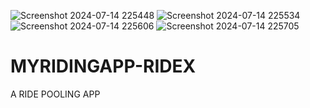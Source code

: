 ![Screenshot 2024-07-14 225448](https://github.com/user-attachments/assets/c61af034-7a3b-4ea0-87e2-c76f48f46b59)
![Screenshot 2024-07-14 225534](https://github.com/user-attachments/assets/963238ed-7e4a-4b20-b5fe-fc65bd3b383f)
![Screenshot 2024-07-14 225606](https://github.com/user-attachments/assets/d8fca1b8-b175-4e86-bd0a-1472d9b51e5c)
![Screenshot 2024-07-14 225705](https://github.com/user-attachments/assets/5be2a3c6-450f-4d48-b5e8-c0a88e103e0f)
# MYRIDINGAPP-RIDEX
 A RIDE POOLING APP
